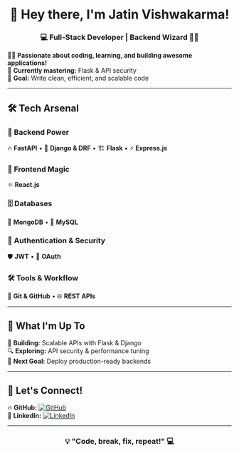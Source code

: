 <h1 align="center">🚀 Hey there, I'm Jatin Vishwakarma!</h1>  
<h3 align="center">💻 Full-Stack Developer | Backend Wizard 🧙‍♂️</h3>  

👨‍💻 **Passionate about coding, learning, and building awesome applications!**  
🌱 **Currently mastering:** Flask & API security  
🎯 **Goal:** Write clean, efficient, and scalable code  

---

## 🛠️ Tech Arsenal  

### 🚀 Backend Power  
🔥 **FastAPI** • 🐍 **Django & DRF** • 🏗️ **Flask** • ⚡ **Express.js**  

### 🎨 Frontend Magic  
⚛️ **React.js**  

### 🗄️ Databases  
🍃 **MongoDB** • 🐬 **MySQL**  

### 🔐 Authentication & Security  
🛡️ **JWT** • 🔑 **OAuth**  

### 🛠️ Tools & Workflow  
🐙 **Git & GitHub** • 🌐 **REST APIs**  

---

## 📌 What I'm Up To  
🚧 **Building:** Scalable APIs with Flask & Django  
🔍 **Exploring:** API security & performance tuning  
🎯 **Next Goal:** Deploy production-ready backends  

---

## 🚀 Let's Connect!  

🔥 **GitHub:** [![GitHub](https://img.shields.io/badge/GitHub-181717?style=for-the-badge&logo=github&logoColor=white)](https://github.com/jatin7425)  
💼 **LinkedIn:** [![LinkedIn](https://img.shields.io/badge/LinkedIn-0A66C2?style=for-the-badge&logo=linkedin&logoColor=white)](https://www.linkedin.com/in/jatin7425)  

---

<h3 align="center">💡 "Code, break, fix, repeat!" 💻</h3>

